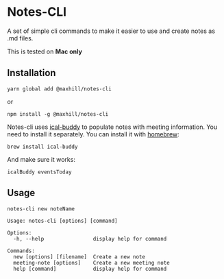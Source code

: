 # Notes-CLI
A set of simple cli commands to make it easier to use and create notes as .md files.

This is tested on **Mac only**

## Installation

```
yarn global add @maxhill/notes-cli
```
or
```
npm install -g @maxhill/notes-cli
```


Notes-cli uses [ical-buddy](https://formulae.brew.sh/formula/ical-buddy) to populate notes with meeting information.
You need to install it separately.
You can install it with [homebrew](https://brew.sh/):
```
brew install ical-buddy
```

And make sure it works:
```
icalBuddy eventsToday
```



## Usage

```
notes-cli new noteName
```

```
Usage: notes-cli [options] [command]

Options:
  -h, --help                display help for command

Commands:
  new [options] [filename]  Create a new note
  meeting-note [options]    Create a new meeting note
  help [command]            display help for command
```

